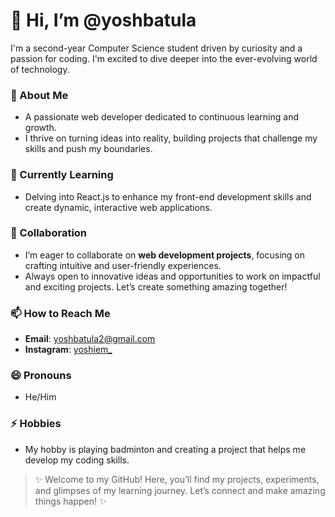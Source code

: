 # 👋 Hi, I’m @yoshbatula
I'm a second-year Computer Science student driven by curiosity and a passion for coding. I'm excited to dive deeper into the ever-evolving world of technology.

### 👀 About Me  
- A passionate web developer dedicated to continuous learning and growth.
- I thrive on turning ideas into reality, building projects that challenge my skills and push my boundaries.

### 🌱 Currently Learning  
- Delving into React.js to enhance my front-end development skills and create dynamic, interactive web applications.

### 💞️ Collaboration  
- I’m eager to collaborate on **web development projects**, focusing on crafting intuitive and user-friendly experiences.  
- Always open to innovative ideas and opportunities to work on impactful and exciting projects. Let’s create something amazing together!  

### 📫 How to Reach Me  
- **Email**: yoshbatula2@gmail.com  
- **Instagram**: [yoshiem_](https://www.instagram.com/yoshiem_)  

### 😄 Pronouns  
- He/Him  

### ⚡ Hobbies
- My hobby is playing badminton and creating a project that helps me develop my coding skills. 

> ✨ Welcome to my GitHub! Here, you’ll find my projects, experiments, and glimpses of my learning journey. Let’s connect and make amazing things happen! ✨

